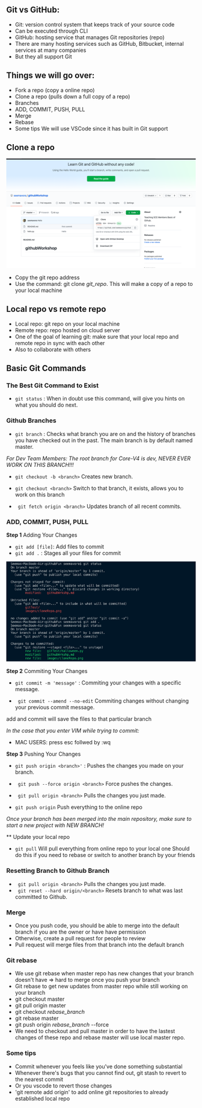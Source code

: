 ## Git vs GitHub:
   - Git: version control system that keeps track of your source code
   - Can be executed through CLI
   - GitHub: hosting service that manages Git repositories (repo)
   - There are many hosting services such as GitHub, Bitbucket, internal services at many companies
   - But they all support Git
## Things we will go over:
   - Fork a repo (copy a online repo)
   - Clone a repo (pulls down a full copy of a repo)
   - Branches
   - ADD, COMMIT, PUSH, PULL
   - Merge
   - Rebase
   - Some tips
 We will use VSCode since it has built in Git support
 ## Clone a repo
 
![](/images/cloneRepo.png)
   - Copy the git repo address
   - Use the command: git clone *git_repo*. This will make a copy of a repo to your local machine
 ## Local repo vs remote repo
   -  Local repo: git repo on your local machine
   -  Remote repo: repo hosted on cloud server
   -  One of the goal of learning git: make sure that your local repo and remote repo in sync with each other
   -  Also to collaborate with others
## Basic Git Commands
### **The Best Git Command to Exist**
- ```git status``` : When in doubt use this command, will give you hints on what you should do next.

### **Github Branches**

- ```git branch``` : Checks what branch you are on and the history of branches you have checked out in the past. The main branch is by default named master.

*For Dev Team Members: The root branch for Core-V4 is dev, NEVER EVER WORK ON THIS BRANCH!!!*


- ``` git checkout -b <branch> ``` Creates new branch.

- ``` git checkout <branch> ``` Switch to that branch, it exists, allows you to work on this branch

- ``` git fetch origin <branch>``` Updates branch of all recent commits. 


### **ADD, COMMIT, PUSH, PULL**
**Step 1** Adding Your Changes

- ``` git add [file] ```: Add files to commit
- ```git add .``` : Stages all your files for commit

![](/images/gitAdd.png)

**Step 2** Commiting Your Changes

- ```git commit -m 'message'``` : Commiting your changes with a specific message.

- ``` git commit --amend --no-edit``` Commiting changes without changing your previous commit message.

add and commit will save the files to that particular branch

*In the case that you enter VIM while trying to commit:*
- MAC USERS: press esc follwed by :wq

**Step 3** Pushing Your Changes

- ```git push origin <branch>'``` : Pushes the changes you made on your branch. 

- ``` git push --force origin <branch>``` Force pushes the changes.
- ``` git pull origin <branch>``` Pulls the changes you just made. 
- ``` git push origin ``` Push everything to the online repo

*Once your branch has been merged into the main repository, make sure to start a new project with  NEW BRANCH!*

** Update your local repo
- ``` git pull ``` Will pull everything from online repo to your local one
Should do this if you need to rebase or switch to another branch by your friends
### **Resetting Branch to Github Branch**

- ``` git pull origin <branch>``` Pulls the changes you just made. 
- ``` git reset --hard origin/<branch>``` Resets branch to what was last committed to Github.  
### 

### Merge
- Once you push code, you should be able to merge into the default branch if you are the owner or have have permission
- Otherwise, create a pull request for people to review
- Pull request will merge files from that branch into the default branch

### Git rebase
- We use git rebase when master repo has new changes that your branch doesn't have => hard to merge once you push your branch
- Git rebase to get new updates from master repo while still working on your branch
- git checkout master
- git pull origin master
- git checkout *rebase_branch*
- git rebase master
- git push origin *rebase_branch* --force
- We need to checkout and pull master in order to have the lastest changes of these repo and rebase master will use local master repo.

### Some tips
- Commit whenever you feels like you've done something substantial
- Whenever there's bugs that you cannot find out, git stash to revert to the nearest commit
- Or you vscode to revert those changes
- 'git remote add origin' to add online git repositories to already established local repo
